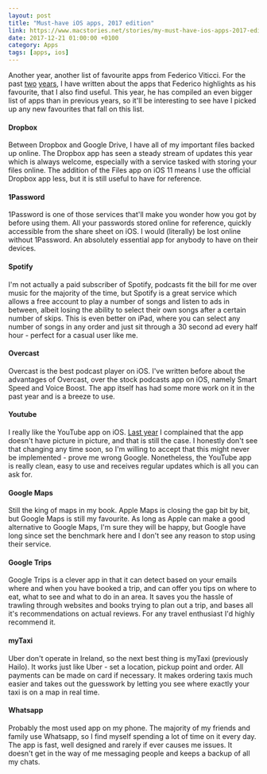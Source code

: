 ```yaml
--- 
layout: post 
title: "Must-have iOS apps, 2017 edition" 
link: https://www.macstories.net/stories/my-must-have-ios-apps-2017-edition/
date: 2017-12-21 01:00:00 +0100 
category: Apps 
tags: [apps, ios] 
--- 
```


Another year, another list of favourite apps from Federico Viticci. For the past [two][mh15] [years][mh16], I have written about the apps that Federico highlights as his favourite, that I also find useful. This year, he has compiled an even bigger list of apps than in previous years, so it'll be interesting to see have I picked up any new favourites that fall on this list.

<a id="dropbox"></a>

#### Dropbox 
Between Dropbox and Google Drive, I have all of my important files backed up online. The Dropbox app has seen a steady stream of updates this year which is always welcome, especially with a service tasked with storing your files online. The addition of the Files app on iOS 11 means I use the official Dropbox app less, but it is still useful to have for reference.

<a id="1password"></a>

#### 1Password
1Password is one of those services that'll make you wonder how you got by before using them. All your passwords stored online for reference, quickly accessible from the share sheet on iOS. I would (literally) be lost online without 1Password. An absolutely essential app for anybody to have on their devices.

<a id="spotify"></a>

#### Spotify
I'm not actually a paid subscriber of Spotify, podcasts fit the bill for me over music for the majority of the time, but Spotify is a great service which allows a free account to play a number of songs and listen to ads in between, albeit losing the ability to select their own songs after a certain number of skips. This is even better on iPad, where you can select any number of songs in any order and just sit through a 30 second ad every half hour - perfect for a casual user like me.

<a id="overcast"></a>

#### Overcast
Overcast is the best podcast player on iOS. I've written before about the advantages of Overcast, over the stock podcasts app on iOS, namely Smart Speed and Voice Boost. The app itself has had some more work on it in the past year and is a breeze to use.

<a id="youtube"></a>

#### Youtube
I really like the YouTube app on iOS. [Last year][yt16] I complained that the app doesn't have picture in picture, and that is still the case. I honestly don't see that changing any time soon, so I'm willing to accept that this might never be implemented - prove me wrong Google. Nonetheless, the YouTube app is really clean, easy to use and receives regular updates which is all you can ask for.

<a id="googlemaps"></a>

#### Google Maps
Still the king of maps in my book. Apple Maps is closing the gap bit by bit, but Google Maps is still my favourite. As long as Apple can make a good alternative to Google Maps, I'm sure they will be happy, but Google have long since set the benchmark here and I don't see any reason to stop using their service.

<a id="googletrips"></a>

#### Google Trips
Google Trips is a clever app in that it can detect based on your emails where and when you have booked a trip, and can offer you tips on where to eat, what to see and what to do in an area. It saves you the hassle of trawling through websites and books trying to plan out a trip, and bases all it's recommendations on actual reviews. For any travel enthusiast I'd highly recommend it. 

<a id="mytaxi"></a>

#### myTaxi
Uber don't operate in Ireland, so the next best thing is myTaxi (previously Hailo). It works just like Uber - set a location, pickup point and order. All payments can be made on card if necessary. It makes ordering taxis much easier and takes out the guesswork by letting you see where exactly your taxi is on a map in real time.

<a id="whatsapp"></a>

#### Whatsapp
Probably the most used app on my phone. The majority of my friends and family use Whatsapp, so I find myself spending a lot of time on it every day. The app is fast, well designed and rarely if ever causes me issues. It doesn't get in the way of me messaging people and keeps a backup of all my chats. 


[mh15]:http://colm.io/2015/12/22/must-have-ios-apps-2015-edition/
[mh16]:http://colm.io/2016/12/23/must-have-ios-apps-2016-edition/
[yt16]:http://colm.io/2016/12/23/must-have-ios-apps-2016-edition/#youtube